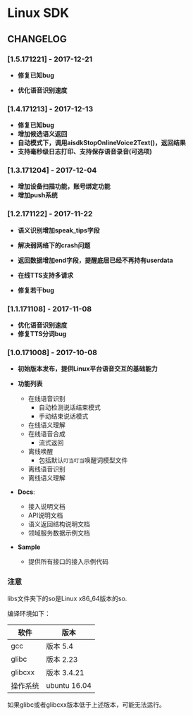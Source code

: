# Linux SDK

## CHANGELOG
### [1.5.171221] - 2017-12-21

- **修复已知bug**

- **优化语音识别速度**

### [1.4.171213] - 2017-12-13

- **修复已知bug**
- **增加候选语义返回**
- **自动模式下，调用aisdkStopOnlineVoice2Text()，返回结果**
- **支持毫秒级日志打印、支持保存语音录音(可选项)**

### [1.3.171204] - 2017-12-04

- **增加设备扫描功能，账号绑定功能**
- **增加push系统**
 

### [1.2.171122] - 2017-11-22

- **语义识别增加speak_tips字段**

- **解决弱网络下的crash问题**

- **返回数据增加end字段，提醒底层已经不再持有userdata**

- **在线TTS支持多请求**

- **修复若干bug**

### [1.1.171108] - 2017-11-08
* **优化语音识别速度**
* **修复TTS分词bug**
### [1.0.171008] - 2017-10-08
* **初始版本发布，提供Linux平台语音交互的基础能力**
* **功能列表**
  * 在线语音识别
      * 自动检测说话结束模式
      * 手动结束说话模式
  * 在线语义理解
  * 在线语音合成
      * 流式返回 
  * 离线唤醒
      * 包括默认`叮当叮当`唤醒词模型文件
  * 离线语音识别
  * 离线语义理解

* **Docs**: 

  * 接入说明文档
  * API说明文档
  * 语义返回结构说明文档
  * 领域服务数据示例文档

* **Sample**

  * 提供所有接口的接入示例代码

### 注意

libs文件夹下的so是Linux x86_64版本的so.

编译环境如下：

| 软件      | 版本           |
| ------- | ------------ |
| gcc     | 版本 5.4       |
| glibc   | 版本 2.23      |
| glibcxx | 版本 3.4.21    |
| 操作系统    | ubuntu 16.04 |

如果glibc或者glibcxx版本低于上述版本，可能无法运行。
